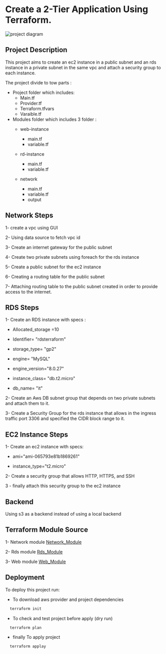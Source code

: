 
# Create a 2-Tier Application Using Terraform.


![project diagram](https://res.cloudinary.com/practicaldev/image/fetch/s--jpYNxJGI--/c_limit%2Cf_auto%2Cfl_progressive%2Cq_auto%2Cw_880/https://dev-to-uploads.s3.amazonaws.com/i/gc4m221kunlarpjlzoen.png)



## Project Description
This project aims to create an ec2 instance in a public subnet and an rds instance in a private subnet in the same vpc and attach a security group to each instance.

The project divide to tow parts :

*  Project folder which includes: 
    * Main.tf
    * Provider.tf
    * Terraform.tfvars
    * Varaible.tf
*  Modules folder which includes 3 folder :
    * web-instance
       * main.tf
       * variable.tf
    * rd-instance
       * main.tf
       * variable.tf
       
    * network
       * main.tf
       * variable.tf
       * output
    
## Network Steps
1- create a vpc using GUI

2- Using data source to fetch vpc id

3- Create an internet gateway for the public subnet

4- Create two private subnets using foreach for the rds instance

5- Create a public subnet for the ec2 instance

6- Creating a routing table for the public subnet

7- Attaching routing table to the public subnet created in order to provide access to the internet.
## RDS Steps
1- Create an RDS instance with specs :

* Allocated_storage =10

* Identifier= "rdsterraform"

* storage_type= "gp2"

* engine= "MySQL"

* engine_version="8.0.27"

* instance_class= "db.t2.micro"

* db_name= "it"

2- Create an Aws DB subnet group that depends on two private subnets and attach them to it.

3- Create a Security Group for the rds instance that allows in the ingress traffic port 3306 and specified the CIDR block range to it.



## EC2 Instance Steps
1- Create an ec2 instance with specs:

* ami="ami-065793e81b1869261"

* instance_type="t2.micro"

2- Create a security group that allows HTTP, HTTPS, and SSH

3 - finally attach this security group to the ec2 instance
## Backend
Using s3 as a backend instead of using  a local backend 
## Terraform Module Source

1- Network module
   [Network_Module](https://github.com/AlaaZahran/2-Tier-App-network-module.git)
   
2- Rds module
   [Rds_Module](https://github.com/AlaaZahran/2-Tier-App-rds-instance-module.git)
   
3- Web module
   [Web_Module](https://github.com/AlaaZahran/2-Tier-App-web-instance-module.git)



## Deployment

To deploy this project run:

* To download aws provider and project dependencies

```bash
  terraform init

```
* To check and test project before apply (dry run)
```bash
  terraform plan
```  
* finally To apply project 
```bash
  terraform applay
```






